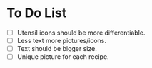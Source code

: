 # To Do List

- [ ] Utensil icons should be more differentiable.
- [ ] Less text more pictures/icons.
- [ ] Text should be bigger size.
- [ ] Unique picture for each recipe.